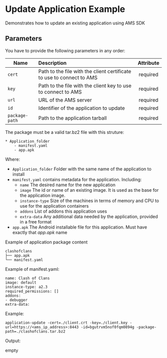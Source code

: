 Update Application Example
==========================

Demonstrates how to update an existing application using AMS SDK

Parameters
-----

You have to provide the following parameters in any order:

| Name      | Description           | Attribute  |
| --------- |:--------------------  | :--------: |
| `cert`    | Path to the file with the client certificate to use to connect to AMS | required |
| `key`     | Path to the file with the client key to use to connect to AMS  | required |
| `url`     | URL of the AMS server      | required |
| `id`      | Identifier of the application to update   | required |
| `package-path` | Path to the application tarball      | required |

The package must be a valid tar.bz2 file with this struture:

    * Application_folder
        - manifest.yaml
        - app.apk

Where:

* `Application_folder` Folder with the same name of the application to install
* `manifest.yaml` contains metadata for the application. Including:
    - `name` The desired name for the new application
    - `image` The id or name of an existing image. It is used as the base for the application image.
    - `instance-type` Size of the machines in terms of memory and CPU to use for the application containers
    - `addons` List of addons this application uses
    - `extra-data` Any additional data needed by the application, provided in a free format
* `app.apk` The Android installable file for this application. Must have exactly that _app.apk_ name


Example of application package content

    clashofclans
    ├── app.apk
    └── manifest.yaml

Example of manifest.yaml:

    name: Clash of Clans
    image: default
    instance-type: a2.3
    required_permissions: []
    addons: 
    - debugger
    extra-data:


Example:

    application-update -cert=./client.crt -key=./client.key -url=https://<ams_ip_address>:8443 -id=bgutrvm5nof0fqm0894g -package-path=./clashofclans.tar.bz2

Output:

empty

